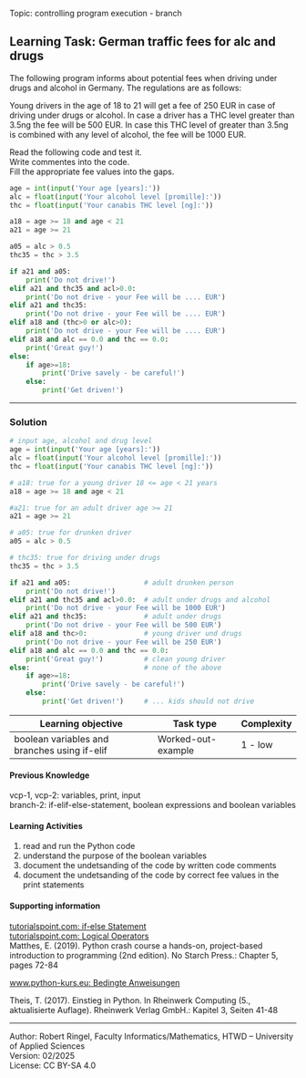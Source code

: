 Topic: controlling program execution - branch

## Learning Task: German traffic fees for alc and drugs

The following program informs about potential fees when driving under drugs and alcohol in Germany. The regulations are as follows:  

Young drivers in the age of 18 to 21 will get a fee of 250 EUR in case of driving under drugs or alcohol. In case a driver has a THC level greater than 3.5ng the fee will be 500 EUR. In case this THC level of greater than 3.5ng is combined with any level of alcohol, the fee will be 1000 EUR.  

Read the following code and test it.  
Write commentes into the code.  
Fill the appropriate fee values into the gaps.

``` python
age = int(input('Your age [years]:'))
alc = float(input('Your alcohol level [promille]:'))
thc = float(input('Your canabis THC level [ng]:'))

a18 = age >= 18 and age < 21
a21 = age >= 21

a05 = alc > 0.5
thc35 = thc > 3.5

if a21 and a05:
	print('Do not drive!')
elif a21 and thc35 and acl>0.0:
	print('Do not drive - your Fee will be .... EUR') 
elif a21 and thc35:
	print('Do not drive - your Fee will be .... EUR')
elif a18 and (thc>0 or alc>0):
	print('Do not drive - your Fee will be .... EUR')
elif a18 and alc == 0.0 and thc == 0.0:
	print('Great guy!')
else:
	if age>=18:
		print('Drive savely - be careful!')
	else:
		print('Get driven!')
```

---------------------------------------

### Solution

``` python
# input age, alcohol and drug level
age = int(input('Your age [years]:'))
alc = float(input('Your alcohol level [promille]:'))
thc = float(input('Your canabis THC level [ng]:'))

# a18: true for a young driver 18 <= age < 21 years
a18 = age >= 18 and age < 21

#a21: true for an adult driver age >= 21
a21 = age >= 21

# a05: true for drunken driver
a05 = alc > 0.5

# thc35: true for driving under drugs
thc35 = thc > 3.5

if a21 and a05:                  # adult drunken person
	print('Do not drive!')
elif a21 and thc35 and acl>0.0:  # adult under drugs and alcohol
	print('Do not drive - your Fee will be 1000 EUR') 
elif a21 and thc35:              # adult under drugs
	print('Do not drive - your Fee will be 500 EUR')
elif a18 and thc>0:              # young driver und drugs
	print('Do not drive - your Fee will be 250 EUR')
elif a18 and alc == 0.0 and thc == 0.0:
	print('Great guy!')          # clean young driver
else:                            # none of the above
	if age>=18:
		print('Drive savely - be careful!')
	else:
		print('Get driven!')     # ... kids should not drive
```

| **Learning objective**                         | **Task type**   | **Complexity** |
| ---------------------------------------------- | --------------- | -------------- |
| boolean variables and branches using if-elif   | Worked-out-example | 1 - low     |  

#### Previous Knowledge

vcp-1, vcp-2: variables, print, input  
branch-2: if-elif-else-statement, boolean expressions and boolean variables
  
#### Learning Activities

1) read and run the Python code
2) understand the purpose of the boolean variables
3) document the undetsanding of the code by written code comments
4) document the undetsanding of the code by correct fee values in the print statements

#### Supporting information

[tutorialspoint.com: if-else Statement](https://www.tutorialspoint.com/python/python_if_else.htm)  
[tutorialspoint.com: Logical Operators](https://www.tutorialspoint.com/python/python_logical_operators.htm)  
Matthes, E. (2019). Python crash course a hands-on, project-based introduction to programming (2nd edition). No Starch Press.: Chapter 5, pages 72-84  

[www.python-kurs.eu: Bedingte Anweisungen](https://python-kurs.eu/python3_bedingte_anweisungen.php)

Theis, T. (2017). Einstieg in Python. In Rheinwerk Computing (5., aktualisierte Auflage). Rheinwerk Verlag GmbH.: Kapitel 3, Seiten 41-48 

---------------------------------------

Author: Robert Ringel, Faculty Informatics/Mathematics, HTWD – University of Applied Sciences  
Version: 02/2025  
License: CC BY-SA 4.0
